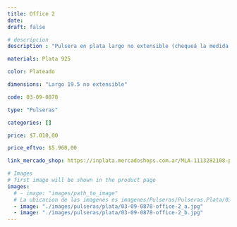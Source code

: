 ```yaml
---
title: Office 2
date: 
draft: false

# descripcion
description : "Pulsera en plata largo no extensible (chequeá la medida!)"

materials: Plata 925

color: Plateado

dimensions: "Largo 19.5 no extensible"

code: 03-09-0878

type: "Pulseras"

categories: []

price: $7.010,00

price_eftvo: $5.960,00

link_mercado_shop: https://inplata.mercadoshops.com.ar/MLA-1113282108-pulsera-de-plata-eslabones-finos-office-2-_JM

# Images
# first image will be shown in the product page
images:
  # - image: "images/path_to_image"
  # La ubicacion de las imagenes es imagenes/Pulseras/Pulseras.Plata/03-09-0878-office-2
  - image: "./images/pulseras/plata/03-09-0878-office-2_a.jpg"
  - image: "./images/pulseras/plata/03-09-0878-office-2_b.jpg"
---
```

